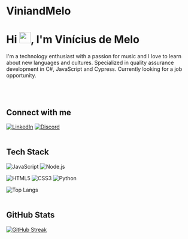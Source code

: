 <!-- ### Hi there 👋

<!--
**ViniandMelo/ViniandMelo** is a ✨ _special_ ✨ repository because its `README.md` (this file) appears on your GitHub profile.

Here are some ideas to get you started:

- 🔭 I’m currently working on ...
- 🌱 I’m currently learning ...
- 👯 I’m looking to collaborate on ...
- 🤔 I’m looking for help with ...
- 💬 Ask me about ...
- 📫 How to reach me: ...
- 😄 Pronouns: ...
- ⚡ Fun fact: ...
-->

# ViniandMelo

<h1 align="left">Hi <img src="https://raw.githubusercontent.com/kaueMarques/kaueMarques/master/hi.gif" width="30px">, I'm Vinícius de Melo</h1>
I'm a technology enthusiast with a passion for music and I love to learn about new languages and cultures. Specialized in quality assurance development in C#, JavaScript and Cypress. Currently looking for a job opportunity.

<br><br>

## Connect with me
[![LinkedIn](https://img.shields.io/badge/LinkedIn-000?style=for-the-badge&logo=linkedin&logoColor=0E76A8)](https://www.linkedin.com/in/vinicius-m-13228812b/)
[![Discord](https://img.shields.io/badge/Discord-000?style=for-the-badge&logo=discord)](https://discord.com/channels/@viniandmelo/)
<br><br>

## Tech Stack
![JavaScript](https://img.shields.io/badge/JavaScript-000?style=for-the-badge&logo=javascript)
![Node.js](https://img.shields.io/badge/Node.js-000?style=for-the-badge&logo=Node.js)

![HTML5](https://img.shields.io/badge/HTML5-000?style=for-the-badge&logo=html5)
![CSS3](https://img.shields.io/badge/CSS3-000?style=for-the-badge&logo=css3&logoColor=264CE4)
![Python](https://img.shields.io/badge/Python-000?style=for-the-badge&logo=python)


![Top Langs](https://github-readme-stats-git-masterrstaa-rickstaa.vercel.app/api/top-langs/?username=ViniandMelo&bg_color=000&border_color=30A3DC&title_color=E94D5F&text_color=FFF)
<br><br>

## GitHub Stats
[![GitHub Streak](https://streak-stats.demolab.com/?user=ViniandMelo&theme=radical&background=000&border=30A3DC&dates=FFF)](https://git.io/streak-stats)
<br><br>

<!-- ## Database Stacks
![MySQL](https://img.shields.io/badge/MySQL-000?style=for-the-badge&logo=MySQL)
![PostgreSQL](https://img.shields.io/badge/PostgreSQL-000?style=for-the-badge&logo=PostgreSQL)
![SQLite](https://img.shields.io/badge/SQLite-000?style=for-the-badge&logo=SQLite)
<br><br> -->

<!-- ## My Contributions
[![Repo Card](https://github-readme-stats.vercel.app/api/pin/?username=PatrickMartinsDev&repo=rentx&bg_color=000&border_color=30A3DC&show_icons=true&icon_color=30A3DC&title_color=E94D5F&text_color=FFF)](https://github.com/PatrickMartinsDev/rentx)
[![Repo Card](https://github-readme-stats.vercel.app/api/pin/?username=PatrickMartinsDev&repo=JavaRemoteControl&bg_color=000&border_color=30A3DC&show_icons=true&icon_color=30A3DC&title_color=E94D5F&text_color=FFF)](https://github.com/PatrickMartinsDev/JavaRemoteControl) -->
